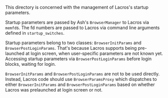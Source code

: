 This directory is concerned with the management of Lacros's startup parameters.

Startup parameters are passed by Ash's `BrowserManager` to Lacros via
`memfd`s. The fd numbers are passed to Lacros via command line arguments
defined in `startup_switches`.

Startup parameters belong to two classes: `BrowserInitParams` and
`BrowserPostLoginParams`. That's because Lacros supports being
pre-launched at login screen, when user-specific parameters are
not known yet. Accessing startup parameters via `BrowserPostLoginParams`
before login blocks, waiting for login.

`BrowserInitParams` and `BrowserPostLoginParams` are not to be used
directly. Instead, Lacros code should use `BrowserParamsProxy` which
dispatches to either `BrowserInitParams` and `BrowserPostLoginParams`
based on whether Lacros was prelaunched at login screen or not.
